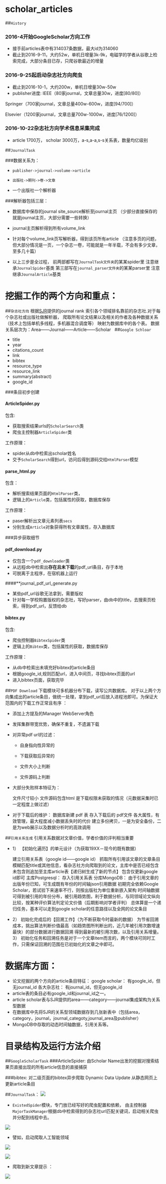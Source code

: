 # scholar_articles

##`History`
### 2016-4开始GoogleScholar方向工作
- 接手前articles表中有314037条数据，最大id为314060
- 截止到2016-9-11，大约52w，单机日增量3k-9k，电磁学的学者从谷歌上检索完成，大部分条目已存，只爬谷歌最近的增量

### 2016-9-25起启动杂志社方向爬虫
- 截止到2016-10-1，大约200w，单机日增量30w-50w
- publisher进度:
 IEEE（80家journal，文章总量30w，进度[80/80]）
 
 Springer（700家journal，文章总量400w-600w，进度[94/700]）
 
 Elsevier（1200家journal，文章总量700w-1000w，进度[76/1200]）
 
### 2016-10-22杂志社方向学术信息采集完成
- article 1700万， scholar 3000万，a-s,a-a,s-s关系表，数量均亿级别
 
##`JournalTask`

###数据关系为：
- `publisher->journal->volume->article`
- `出版社->期刊->卷->文章`

- 一个出版社一个解析器

###解析器包括三层：

- 数据库中保存的journal site_source解析至journal主页
（少部分直接保存的就是journal主页，大部分需要一些转换）

- journal主页解析得到所有volume_link

- 针对每个volume_link页写解析器，得到该页所有article
（注意多页的问题，但大部分情况是一页，一个杂志一卷，可能就是一年半载，不会有多少文章，至多几十篇）

- 以上三步是全过程，
     前两部都写在`JournalTask文件夹`的某某spider里
     注意继承`JournalSpider`基类
     第三部写在`journal_parser文件夹`的某某parser里
     注意继承`JournalArticle`基类

# 挖掘工作的两个方向和重点： 
##`杂志社方向`
	根据[SJR](http://www.scimagojr.com/journalrank.php)提供的journal rank
	索引各个领域排名靠前的杂志社.对于每个杂志社或出版社做解析器，
	爬取所有论文结果以及相关的作者及各种数据关系（技术上包括单机多线程，多机器混合调度等）
	映射为数据库中的各个表。
	数据关系层次为：Area——Journal——Article——Scholar
 
##`Google Schloar`

* title
* year
* citations_count
* link
* bibtex
* resource_type
* resource_link
* summary(abstract)
* google_id


###条目初步创建

#### ArticleSpider.py
包含:
- 获取搜索结果urls的`ScholarSearch`类
- 爬虫主控制器`ArticleSpider`类

工作原理：
- spider从db中检索出scholar姓名
- 交予`ScholarSearch`得到url，访问后得到源码交给`HtmlParser`模型

#### parse_html.py
包含：
- 解析搜索结果页面的`HtmlParser`类，
- 逻辑上的`Article`类，包括属性的获取，数据库保存

工作原理：
- paser解析出文章元素列表`secs`
- 分别生成`Article`对象获得所有文章属性，存入数据库

###异步获取细节
#### pdf_download.py
- 仅包含一个`pdf_downloader`类
- 从远程db中检索出**存在且未下载**的pdf_url条目，存于本地
- 可脱离于主程序，在宿机器上运行

####**journal_pdf_url_generate.py
-  某些pdf_url谷歌无法拿到，需要版权
-  针对每一学校购置版权的杂志社，写好parser，由db中的title，去搜索页检索，得到pdf_url，反馈给db

#### bibtex.py
包含:
- 爬虫控制器`BibtexSpider`类
- 逻辑上的`Bibtex`类，包括属性的获取，数据库保存

工作原理：
- 从db中检索出未填充好bibtex的article条目
- 根据google_id,规则匹配url，进入中间页，寻找bibtex页面的url
- 进入bibtex页面，获取完毕

##`PDF Download`
下载模块可多机器分布下载，读写公共数据库。
对于以上两个方向集成出的article条目，做统一处理，拿到pdf_url后放入进程池即可。为保证大范围内的下载工作正常且有序
：
- 添加上方提及的Manager WebServer角色

- 发挥集群带宽优势，确保不重复，不遗漏下载

- 对异常pdf url的过滤：

    -	自身指向性异常的

    -	下载获取后异常的

    -	文件大小上判断
    -	文件源码上判断
   
- 大部分失败样本特征为：

	文件尺寸较小
	文件源码包含html
	是下载权限未获取的情况（元数据采集时已一定程度上做过滤）

-   对于下载后的维护：
	数据库新建 pdf 表
	存入下载后的 pdf文件 各大属性，有效管理，最大程度减小数据丢失时的代价
	建立多份拷贝，一是为安全备份，二是为web展示以及数据分析时的高效调用

##`引用关系生成`
引用关系数据对文章价值，学者价值的评判相当重要
- 1）	【初始化遍历】的单元设计（为获取19XX－现今的既有数据）

    建立引用关系表（google id——google id）
	抓取所有引用该文章的文章条目
	模糊匹配title或其他信息，看杂志社方向爬取到的论文，主库中是否已经包含
	未包含则追加至主库article表【递归树生成了新的节点】
	包含仅更新google id即可
	主库Postgresql： 存入引用关系表
	分库MongoDB： 由于引用文章的出版年份已知，可生成既有年份的时间轴json引用数据
	初期完全依赖Google Scholar，若试验下来速率不行，则按出版社为单位重新嵌入架构
时间轴数据可得到被引用的年份分布，被引用趋势图，利于数据分析，与同领域论文纵向比较，按某种评价算法判定论文价值（后期影响对学者评判）
总体算是一个递归任务，基本可以走到google scholar的任意路径以及全网的论文条目
- 2）	初始化完成后的【回溯工作】（为不断获取今时最新的数据）
    为节省回溯成本，挑出算法判断价值最高（如趋势图所判断出的，近几年被引用次数增速最快）的部分数据进行数据回溯
	得到最新的被引用次数，以及引用关系增量。
3）	初始化任务和回溯任务是对于一个文章item而言的，两个模块可同时工作，只需保证回溯的范围在已初始化的文章之中即可。

# 数据库方面： 
-	论文挖掘的两个方向的article条目特征：
	google scholar： 有google_id，但无journal_id
	各大杂志社： 有journal_id，但无google_id
-	article表的条目必有google_id和journal_id之一。
-	article scholar表与SJR提供的area——category——journal集成架构为关系型数据 
-	在数据库中先将SJR的关系型领域数据存到几张新表中（包括area，category，journal，journal_categoty,journal_area及publisher）
-   MongoDB中存取的动态时间轴数据，引用关系等。



# 目录结构及运行方法介绍

##`GoogleScholarTask`
 ###ArticleSpider:
	由Scholar Name出发的挖掘对搜索结果页直接出现的所有article信息的直接捕获
    
 ###bibtex:
	对二级页面的bibtex异步爬取
	Dynamic Data Update
	从静态网页上更新article条目

##`JournalTask`：
![](http://visualspider-visualspider.stor.sinaapp.com/%E5%9B%BE%E7%89%87%201.png)		

- `ExistedSpider`模块，专门放已经写好的爬虫配置和依赖， 
    由主控制器`MajorTaskManager`根据db中检索得到的杂志社url匹配关键词，启动相关爬虫并分配到线程中去。 

![](http://visualspider-visualspider.stor.sinaapp.com/%E5%9B%BE%E7%89%87%202.png)

- 譬如，启动爬取人工智能领域 

![](http://visualspider-visualspider.stor.sinaapp.com/%E5%9B%BE%E7%89%87%203.png)

![](http://visualspider-visualspider.stor.sinaapp.com/%E5%9B%BE%E7%89%87%204.png)


- 爬取到新文章提示 ：

![](http://visualspider-visualspider.stor.sinaapp.com/%E5%9B%BE%E7%89%87%205.png)
